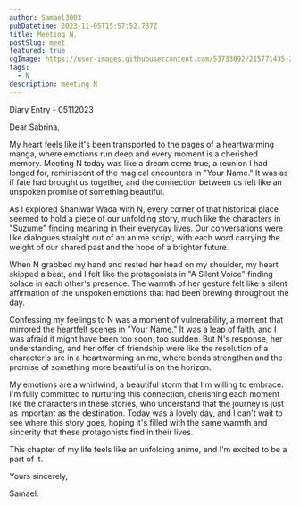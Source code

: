 ```yaml
---
author: Samael3003
pubDatetime: 2023-11-05T15:57:52.737Z
title: Meeting N.
postSlug: meet
featured: true
ogImage: https://user-images.githubusercontent.com/53733092/215771435-25408246-2309-4f8b-a781-1f3d93bdf0ec.png
tags:
  - N
description: meeting N
---
```


Diary Entry - 05112023

Dear Sabrina,

My heart feels like it's been transported to the pages of a heartwarming manga, where emotions run deep and every moment is a cherished memory. Meeting N today was like a dream come true, a reunion I had longed for, reminiscent of the magical encounters in "Your Name." It was as if fate had brought us together, and the connection between us felt like an unspoken promise of something beautiful.

As I explored Shaniwar Wada with N, every corner of that historical place seemed to hold a piece of our unfolding story, much like the characters in "Suzume" finding meaning in their everyday lives. Our conversations were like dialogues straight out of an anime script, with each word carrying the weight of our shared past and the hope of a brighter future.

When N grabbed my hand and rested her head on my shoulder, my heart skipped a beat, and I felt like the protagonists in "A Silent Voice" finding solace in each other's presence. The warmth of her gesture felt like a silent affirmation of the unspoken emotions that had been brewing throughout the day.

Confessing my feelings to N was a moment of vulnerability, a moment that mirrored the heartfelt scenes in "Your Name." It was a leap of faith, and I was afraid it might have been too soon, too sudden. But N's response, her understanding, and her offer of friendship were like the resolution of a character's arc in a heartwarming anime, where bonds strengthen and the promise of something more beautiful is on the horizon.

My emotions are a whirlwind, a beautiful storm that I'm willing to embrace. I'm fully committed to nurturing this connection, cherishing each moment like the characters in these stories, who understand that the journey is just as important as the destination. Today was a lovely day, and I can't wait to see where this story goes, hoping it's filled with the same warmth and sincerity that these protagonists find in their lives.

This chapter of my life feels like an unfolding anime, and I'm excited to be a part of it.

Yours sincerely,

Samael.
